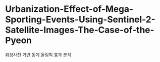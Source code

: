 # Urbanization-Effect-of-Mega-Sporting-Events-Using-Sentinel-2-Satellite-Images-The-Case-of-the-Pyeon
위성사진 기반 동계 올림픽 효과 분석
